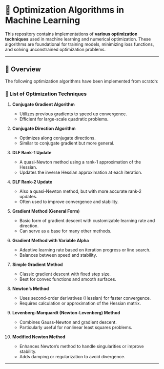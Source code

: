 # 🚀 Optimization Algorithms in Machine Learning

This repository contains implementations of **various optimization techniques** used in machine learning and numerical optimization. These algorithms are foundational for training models, minimizing loss functions, and solving unconstrained optimization problems.

---

## 📌 Overview

The following optimization algorithms have been implemented from scratch:

### 🔧 List of Optimization Techniques

1. **Conjugate Gradient Algorithm**
   - Utilizes previous gradients to speed up convergence.
   - Efficient for large-scale quadratic problems.

2. **Conjugate Direction Algorithm**
   - Optimizes along conjugate directions.
   - Similar to conjugate gradient but more general.

3. **DLF Rank-1 Update**
   - A quasi-Newton method using a rank-1 approximation of the Hessian.
   - Updates the inverse Hessian approximation at each iteration.

4. **DLF Rank-2 Update**
   - Also a quasi-Newton method, but with more accurate rank-2 updates.
   - Often used to improve convergence and stability.

5. **Gradient Method (General Form)**
   - Basic form of gradient descent with customizable learning rate and direction.
   - Can serve as a base for many other methods.

6. **Gradient Method with Variable Alpha**
   - Adaptive learning rate based on iteration progress or line search.
   - Balances between speed and stability.

7. **Simple Gradient Method**
   - Classic gradient descent with fixed step size.
   - Best for convex functions and smooth surfaces.

8. **Newton’s Method**
   - Uses second-order derivatives (Hessian) for faster convergence.
   - Requires calculation or approximation of the Hessian matrix.

9. **Levenberg-Marquardt (Newton-Levenberg) Method**
   - Combines Gauss-Newton and gradient descent.
   - Particularly useful for nonlinear least squares problems.

10. **Modified Newton Method**
    - Enhances Newton’s method to handle singularities or improve stability.
    - Adds damping or regularization to avoid divergence.

---




